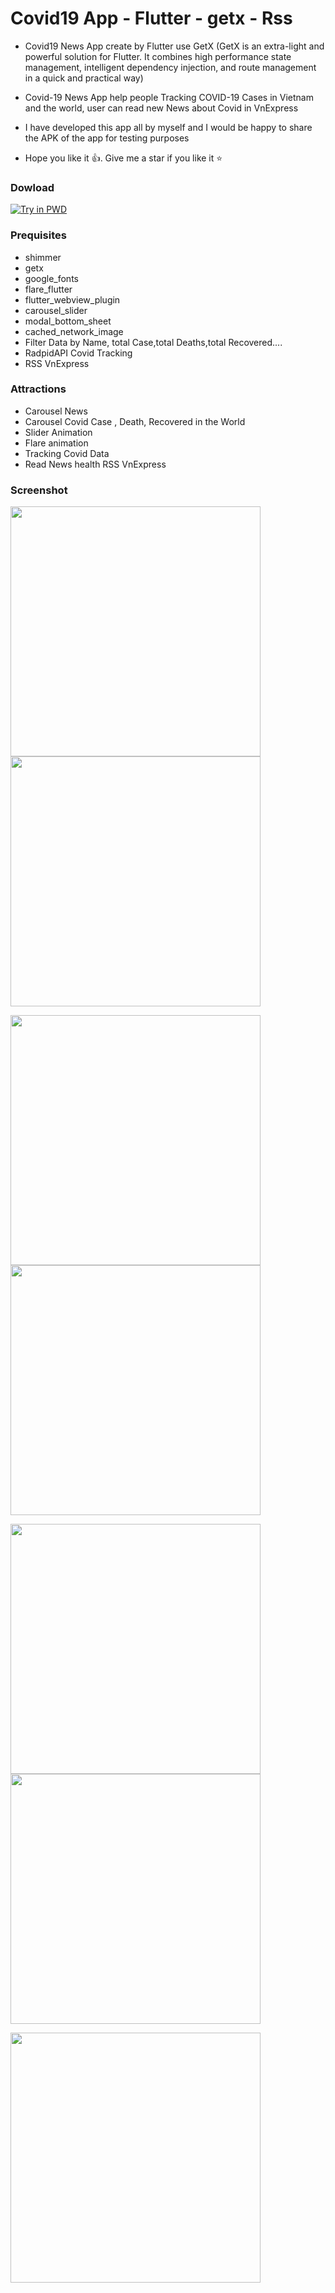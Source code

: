 # Covid19 App - Flutter - getx - Rss

* Covid19 News App create by Flutter use GetX (GetX is an extra-light and powerful solution for Flutter. It combines high performance state management, intelligent dependency injection, and route management in a quick and practical way)

* Covid-19 News App help people Tracking COVID-19 Cases in Vietnam and the world, user can read new News about Covid in VnExpress 
* I have developed this app all by myself and I would be happy to share the APK of the app for testing purposes
* Hope you like it 👍. Give me a star if you like it ⭐

### Dowload
[![Try in PWD](https://i.pinimg.com/originals/01/d9/53/01d95329a419f52751f875daf9d0f1aa.png)](https://github.com/quocbao238/Flutter-GetX-Pattern-Covid19-News-App/raw/main/apk/app-release.apk)

### Prequisites
-   shimmer
-   getx
-   google_fonts
-   flare_flutter
-   flutter_webview_plugin
-   carousel_slider
-   modal_bottom_sheet
-   cached_network_image
-   Filter Data by Name, total Case,total Deaths,total Recovered....
-   RadpidAPI Covid Tracking
-   RSS VnExpress 

### Attractions
-   Carousel News
-   Carousel Covid Case , Death, Recovered in the World
-   Slider Animation
-   Flare animation
-   Tracking Covid Data 
-   Read News health RSS VnExpress


### Screenshot
 
<img src="https://raw.githubusercontent.com/quocbao238/Flutter-GetX-Pattern-Covid19-News-App/main/screenshot/1.jpg" width="400"/> <img src="https://raw.githubusercontent.com/quocbao238/Flutter-GetX-Pattern-Covid19-News-App/main/screenshot/2.jpg" width="400"/> 

<img src="https://raw.githubusercontent.com/quocbao238/Flutter-GetX-Pattern-Covid19-News-App/main/screenshot/3.jpg" width="400"/> <img src="https://raw.githubusercontent.com/quocbao238/Flutter-GetX-Pattern-Covid19-News-App/main/screenshot/4.jpg" width="400"/> 

<img src="https://raw.githubusercontent.com/quocbao238/Flutter-GetX-Pattern-Covid19-News-App/main/screenshot/5.jpg" width="400"/> <img src="https://raw.githubusercontent.com/quocbao238/Flutter-GetX-Pattern-Covid19-News-App/main/screenshot/6.jpg" width="400"/> 

<img src="https://raw.githubusercontent.com/quocbao238/Flutter-GetX-Pattern-Covid19-News-App/main/screenshot/7.jpg" width="400"/> 
